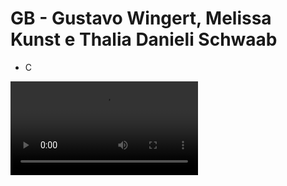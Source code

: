 # GB - Gustavo Wingert, Melissa Kunst e Thalia Danieli Schwaab

- C

![](/CGCCHibrido-main/CGCCHibrido-main/TarefaGB/images/GB-Computacao_Grafica.mp4)

